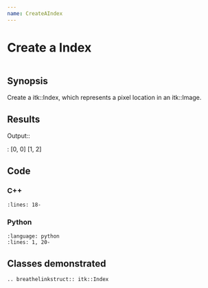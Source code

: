 ```yaml
---
name: CreateAIndex
---
```


# Create a Index

```{index} single: Index
```

## Synopsis

Create a itk::Index, which represents a pixel location in an itk::Image.

## Results

Output::

: \[0, 0\]
  \[1, 2\]

## Code

### C++

```{literalinclude} Code.cxx
:lines: 18-
```

### Python

```{literalinclude} Code.py
:language: python
:lines: 1, 20-
```

## Classes demonstrated

```{eval-rst}
.. breathelinkstruct:: itk::Index
```
